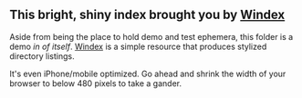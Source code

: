 This bright, shiny index brought you by [Windex](http://github.com/desandro/windex)
-------------------

Aside from being the place to hold demo and test ephemera, this folder is a demo _in of itself_. [Windex](http://github.com/desandro/windex) is a simple resource that produces stylized directory listings. 

It's even iPhone/mobile optimized. Go ahead and shrink the width of your browser to below 480 pixels to take a gander.